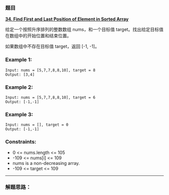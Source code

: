 ### 题目

 **[34. Find First and Last Position of Element in Sorted Array
](https://leetcode-cn.com/problems/find-first-and-last-position-of-element-in-sorted-array/)** 

给定一个按照升序排列的整数数组 nums，和一个目标值 target。找出给定目标值在数组中的开始位置和结束位置。

如果数组中不存在目标值 target，返回 [-1, -1]。

### Example 1:
```
Input: nums = [5,7,7,8,8,10], target = 8
Output: [3,4]
```
### Example 2:
```
Input: nums = [5,7,7,8,8,10], target = 6
Output: [-1,-1]
```
### Example 3:
```
Input: nums = [], target = 0
Output: [-1,-1]
```

### Constraints:

* 0 <= nums.length <= 105
* -109 <= nums[i] <= 109
* nums is a non-decreasing array.
* -109 <= target <= 109
---

### 解题思路：
